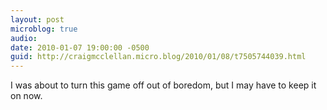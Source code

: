 ```yaml
---
layout: post
microblog: true
audio: 
date: 2010-01-07 19:00:00 -0500
guid: http://craigmcclellan.micro.blog/2010/01/08/t7505744039.html
---
```

I was about to turn this game off out of boredom, but I may have to keep it on now.
